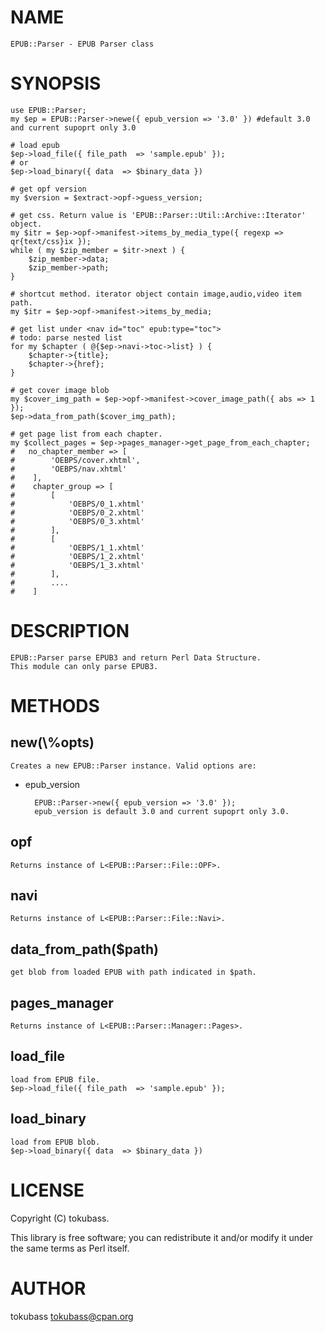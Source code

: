 # NAME

    EPUB::Parser - EPUB Parser class

# SYNOPSIS

    use EPUB::Parser;
    my $ep = EPUB::Parser->newe({ epub_version => '3.0' }) #default 3.0 and current supoprt only 3.0

    # load epub 
    $ep->load_file({ file_path  => 'sample.epub' });
    # or 
    $ep->load_binary({ data  => $binary_data }) 

    # get opf version
    my $version = $extract->opf->guess_version; 

    # get css. Return value is 'EPUB::Parser::Util::Archive::Iterator' object.
    my $itr = $ep->opf->manifest->items_by_media_type({ regexp => qr{text/css}ix });
    while ( my $zip_member = $itr->next ) {
        $zip_member->data;
        $zip_member->path;
    }

    # shortcut method. iterator object contain image,audio,video item path.
    my $itr = $ep->opf->manifest->items_by_media;

    # get list under <nav id="toc" epub:type="toc"> 
    # todo: parse nested list
    for my $chapter ( @{$ep->navi->toc->list} ) {
        $chapter->{title};
        $chapter->{href};
    }

    # get cover image blob
    my $cover_img_path = $ep->opf->manifest->cover_image_path({ abs => 1 });
    $ep->data_from_path($cover_img_path);

    # get page list from each chapter.
    my $collect_pages = $ep->pages_manager->get_page_from_each_chapter;
    #   no_chapter_member => [
    #        'OEBPS/cover.xhtml',
    #        'OEBPS/nav.xhtml'
    #    ],
    #    chapter_group => [
    #        [
    #            'OEBPS/0_1.xhtml'
    #            'OEBPS/0_2.xhtml'
    #            'OEBPS/0_3.xhtml'
    #        ],
    #        [
    #            'OEBPS/1_1.xhtml'
    #            'OEBPS/1_2.xhtml'
    #            'OEBPS/1_3.xhtml'
    #        ],
    #        ....
    #    ]
    



# DESCRIPTION

    EPUB::Parser parse EPUB3 and return Perl Data Structure.
    This module can only parse EPUB3.

# METHODS

## new(\\%opts)

    Creates a new EPUB::Parser instance. Valid options are:

- epub\_version

        EPUB::Parser->new({ epub_version => '3.0' });
        epub_version is default 3.0 and current supoprt only 3.0.

## opf

    Returns instance of L<EPUB::Parser::File::OPF>.

## navi

    Returns instance of L<EPUB::Parser::File::Navi>.

## data\_from\_path($path)

    get blob from loaded EPUB with path indicated in $path.

## pages\_manager

    Returns instance of L<EPUB::Parser::Manager::Pages>.

## load\_file

    load from EPUB file.
    $ep->load_file({ file_path  => 'sample.epub' });



## load\_binary

    load from EPUB blob.
    $ep->load_binary({ data  => $binary_data })



# LICENSE

Copyright (C) tokubass.

This library is free software; you can redistribute it and/or modify
it under the same terms as Perl itself.

# AUTHOR

tokubass <tokubass@cpan.org>
